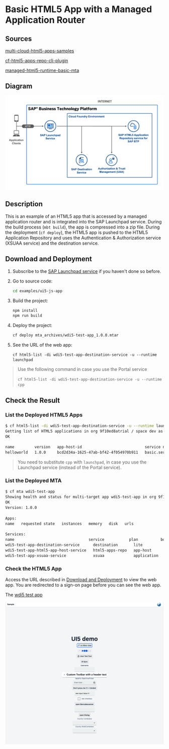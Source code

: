 # Basic HTML5 App with a Managed Application Router

## Sources

[multi-cloud-html5-apps-samples](https://github.com/SAP-samples/multi-cloud-html5-apps-samples)

[cf-html5-apps-repo-cli-plugin](https://sap.github.io/cf-html5-apps-repo-cli-plugin/)

[managed-html5-runtime-basic-mta](https://github.com/SAP-samples/multi-cloud-html5-apps-samples/tree/main/managed-html5-runtime-basic-mta)

## Diagram

![diagram](diagram.png)

## Description

This is an example of an HTML5 app that is accessed by a managed application router and is integrated into the SAP Launchpad service. During the build process (`mbt build`), the app is compressed into a zip file. During the deployment (`cf deploy`), the HTML5 app is pushed to the HTML5 Application Repository and uses the Authentication & Authorization service (XSUAA service) and the destination service.

## Download and Deployment

1. Subscribe to the [SAP Launchpad service](https://developers.sap.com/tutorials/cp-portal-cloud-foundry-getting-started.html) if you haven't done so before.
1. Go to source code:

   ```sh
   cd examples/ui5-js-app
   ```

1. Build the project:

   ```sh
   npm install
   npm run build
   ```

1. Deploy the project:

   ```sh
   cf deploy mta_archives/wdi5-test-app_1.0.0.mtar
   ```

1. See the URL of the web app:

   ```shs
   cf html5-list -di wdi5-test-app-destination-service -u --runtime launchpad
   ```

> Use the following command in case you use the Portal service
>
> `cf html5-list -di wdi5-test-app-destination-service -u --runtime cpp`

## Check the Result

### List the Deployed HTML5 Apps

```sh
$ cf html5-list -di wdi5-test-app-destination-service -u --runtime launchpad
Getting list of HTML5 applications in org 9f10ed8atrial / space dev as firstname.lastname@domain.com...
OK

name         version   app-host-id                            service name    destination name                        last changed                    url
helloworld   1.0.0     bcd2d34a-1625-47ab-bf42-4f054970b911   basic.service   my_service_hello_world_html_repo_host   Tue, 16 Feb 2021 10:51:10 GMT   https://9f10ed8atrial.cpp.cfapps.eu10.hana.ondemand.com/7b673550-29f4-4b18-a128-6a4425018e6e.basicservice.helloworld-1.0.0/
```

> You need to substitute `cpp` with `launchpad`, in case you use the Launchpad service (instead of the Portal service).

### List the Deployed MTA

```sh
$ cf mta wdi5-test-app
Showing health and status for multi-target app wdi5-test-app in org 9f10ed8atrial / space dev as firstname.lastname@domain.com...
OK
Version: 1.0.0

Apps:
name   requested state   instances   memory   disk   urls

Services:
name                                 service           plan          bound apps   last operation
wdi5-test-app-destination-service      destination       lite                       create succeeded
wdi5-test-app-html5-app-host-service   html5-apps-repo   app-host                   create succeeded
wdi5-test-app-xsuaa-service            xsuaa             application                create succeeded

```

### Check the HTML5 App

Access the URL described in [Download and Deployment](#download-and-deployment) to view the web app. You are redirected to a sign-on page before you can see the web app.

The [wdi5 test app](https://davinci.cpp.cfapps.eu10.hana.ondemand.com/474a7c0c-c364-4075-b53e-983472d76120.basicservice.testSample-1.0.0/index.html)

![webapp](./result.png)
